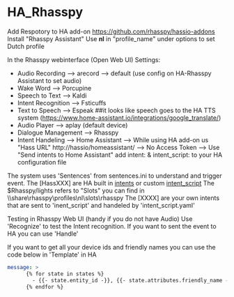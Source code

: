 # HA_Rhasspy

Add Respotory to HA add-on
https://github.com/rhasspy/hassio-addons
Install "Rhasspy Assistant"
Use **nl** in "profile_name" under options to set Dutch profile

In the Rhasspy webinterface (Open Web UI)
Settings:
- Audio Recording --> arecord --> default (use config on HA-Rhasspy Assistant to set audio)
- Wake Word --> Porcupine
- Speech to Text --> Kaldi
- Intent Recognition --> Fsticuffs
- Text to Speech --> Espeak ##it looks like speech goes to the HA TTS system (https://www.home-assistant.io/integrations/google_translate/)
- Audio Player --> aplay (default device)
- Dialogue Management --> Rhasspy
- Intent Handeling --> Home Assistant 
--> While using HA add-on us "Hass URL" http://hassio/homeassistant/
--> No Access Token
--> Use "Send intents to Home Assistant" add intent: & intent_script: to your HA configuration file

The system uses 'Sentences' from sentences.ini to understand and trigger event. 
The [HassXXX] are HA built in [intents](https://developers.home-assistant.io/docs/intent_builtin) or custom [intent_script](https://www.home-assistant.io/integrations/intent_script )
The $Rhasspy/lights refers to "Slots" you can find in \\<internal IP>\share\rhasspy\profiles\nl\slots\rhasspy
The [XXXX] are your own intents that are sent to 'inent_script' and handeled by 'intent_script.yaml'

Testing in Rhasspy Web UI (handy if you do not have Audio)
Use 'Recognize' to test the Intent recognition. If you want to sent the event to HA you can use 'Handle'

If you want to get all your device ids and friendly names you can use the code below in 'Template' in HA

  ```YAML
  message: >
        {% for state in states %}
          - {{- state.entity_id -}}, {{- state.attributes.friendly_name -}}
        {% endfor %}
  ```
